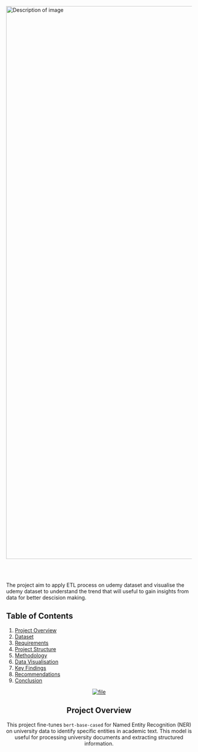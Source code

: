 <img src="https://i.ibb.co/2vfkHVB/UDEMY-Projects-img.jpg" width="1500" alt="Description of image">

<br></br>

The project aim to apply ETL process on udemy dataset and visualise the udemy dataset to understand the trend that will useful to gain insights from data for better descision making.


## **Table of Contents**
1. [Project Overview](#project-overview)
2. [Dataset](#dataset)
3. [Requirements](#requirements)
4. [Project Structure](#ProjectStructure)
5. [Methodology](#Methodlogy)
6. [Data Visualisation](#Visualisation)
7. [Key Findings](#KeyFindings)
8. [Recommendations](#Recommendations)
9. [Conclusion](#Conclusion)


<div align= "center">
  <a href="https://imgbb.com/"><img src="https://i.ibb.co/x2mBdn3/file.png" alt="file" border="0"></a>
  
  <div/>

## **Project Overview**

This project fine-tunes `bert-base-cased` for Named Entity Recognition (NER) on university data to identify specific entities in academic text. This model is useful for processing university documents and extracting structured information.
